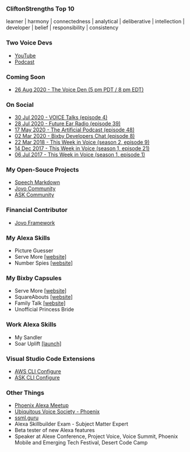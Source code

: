 ### CliftonStrengths Top 10
learner | harmony | connectedness | analytical | deliberative | intellection | developer | belief | responsibility | consistency

### Two Voice Devs
- [YouTube](https://www.youtube.com/channel/UCBWYqZpPY2U_wn2P72FUpBA)
- [Podcast](https://anchor.fm/two-voice-devs)

### Coming Soon
- [26 Aug 2020 - The Voice Den (5 pm PDT / 8 pm EDT)](https://alexaincanada.ca/the-voice-den/)

### On Social
- [30 Jul 2020 - VOICE Talks (episode 4)](https://youtu.be/HT7uAJnMXm4)
- [28 Jul 2020 - Future Ear Radio (episode 39)](https://futurear.co/2020/07/28/039-mark-tucker-top-5-takeaways-from-alexa-live-2020/)
- [17 May 2020 - The Artificial Podcast (episode 48)](https://anchor.fm/the-artificial-podcast/episodes/48-Mark-Tucker--Developing-for-Voice-Tips--Tactics--Strategies--and-Speech-Markdown-ee6f15)
- [02 Mar 2020 - Bixby Developers Chat (episode 8)](https://www.buzzsprout.com/793529/3030607-voice-development-speech-markdown-and-jovo-with-mark-tucker)
- [22 Mar 2018 - This Week in Voice (season 2, episode 9)](https://www.thisweekinvoice.com/s2e9-march-22-2018)
- [14 Dec 2017 - This Week in Voice (season 1, episode 21)](https://www.thisweekinvoice.com/episode-21-december-14-2017)
- [06 Jul 2017 - This Week in Voice (season 1, episode 1)](https://www.thisweekinvoice.com/episode-1-july-6-2017)


### My Open-Souce Projects
- [Speech Markdown](https://www.speechmarkdown.org)
- [Jovo Community](https://github.com/jovo-community)
- [ASK Community](https://github.com/ask-community)

### Financial Contributor
- [Jovo Framework](https://opencollective.com/jovo-framework)

### My Alexa Skills
- Picture Guesser
- Serve More [[website]](https://servemore.shazaml.com/)
- Number Spies [[website]](https://numberspies.com/)

### My Bixby Capsules
- Serve More [[website]](https://servemore.shazaml.com/)
- SquareAbouts [[website]](https://squareabouts.shazaml.com/)
- Family Talk [[website]](https://familytalk.shazaml.com/)
- Unofficial Princess Bride

### Work Alexa Skills
- My Sandler
- Soar Uplift [[launch]](https://alexa-skills.amazon.com/apis/custom/skills/amzn1.ask.skill.1be65940-84e8-44f1-886e-7c6ac189ebf1/tasks/LaunchStats/versions/1?a2z_ref=tucker_github)

### Visual Studio Code Extensions
- [AWS CLI Configure](https://marketplace.visualstudio.com/items?itemName=mark-tucker.aws-cli-configure)
- [ASK CLI Configure](https://marketplace.visualstudio.com/items?itemName=mark-tucker.ask-cli-configure)

### Other Things
- [Phoenix Alexa Meetup](https://www.meetup.com/phoenix-arizona-alexa-meetup/)
- [Ubiquitous Voice Society - Phoenix](https://www.meetup.com/uvs-phoenix/)
- [ssml.guru](http://ssml.guru/)
- Alexa Skillbuilder Exam - Subject Matter Expert
- Beta tester of new Alexa features
- Speaker at Alexe Conference, Project Voice, Voice Summit, Phoenix Mobile and Emerging Tech Festival, Desert Code Camp


